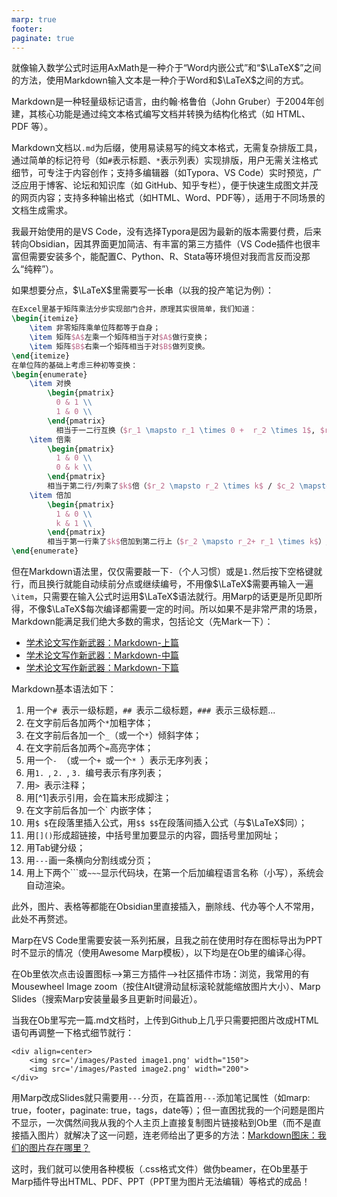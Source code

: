 ```yaml
---
marp: true
footer: 
paginate: true
---
```


就像输入数学公式时运用AxMath是一种介于“Word内嵌公式”和“$\LaTeX$”之间的方法，使用Markdown输入文本是一种介于Word和$\LaTeX$之间的方式。

Markdown是一种轻量级标记语言，由约翰·格鲁伯（John Gruber）于2004年创建，其核心功能是通过纯文本格式编写文档并转换为结构化格式（如 HTML、PDF 等）。

Markdown文档以`.md`为后缀‌，使用易读易写的纯文本格式，无需复杂排版工具，通过简单的标记符号（如`#`表示标题、`*`表示列表）实现排版，用户无需关注格式细节，可专注于内容创作；支持多编辑器（如Typora、VS Code）实时预览，广泛应用于博客、论坛和知识库（如 GitHub、知乎专栏），便于快速生成图文并茂的网页内容‌；支持多种输出格式（如HTML、Word、PDF等），适用于不同场景的文档生成需求‌。

我最开始使用的是VS Code，没有选择Typora是因为最新的版本需要付费，后来转向Obsidian，因其界面更加简洁、有丰富的第三方插件（VS Code插件也很丰富但需要安装多个，能配置C、Python、R、Stata等环境但对我而言反而没那么“纯粹”）。

如果想要分点，$\LaTeX$里需要写一长串（以我的投产笔记为例）：
```latex
在Excel里基于矩阵乘法分步实现部门合并，原理其实很简单，我们知道：
\begin{itemize}
	\item 非零矩阵乘单位阵都等于自身；
	\item 矩阵$A$左乘一个矩阵相当于对$A$做行变换；
	\item 矩阵$B$右乘一个矩阵相当于对$B$做列变换。
\end{itemize}
在单位阵的基础上考虑三种初等变换：
\begin{enumerate}
	\item 对换
	    \begin{pmatrix}
          0 & 1 \\
          1 & 0 \\
        \end{pmatrix}
          相当于一二行互换（$r_1 \mapsto r_1 \times 0 +  r_2 \times 1$, $r_2 \mapsto r_2 \times 0 +  r_1 \times 1$）/ 一二列互换（$c_1 \mapsto c_1 \times 0 +  c_2 \times 1$, $c_2 \mapsto c_2 \times 0 +  c_1 \times 1$）
    \item 倍乘
        \begin{pmatrix}
          1 & 0 \\
          0 & k \\
        \end{pmatrix}
        相当于第二行/列乘了$k$倍（$r_2 \mapsto r_2 \times k$ / $c_2 \mapsto c_2 \times k$）
    \item 倍加
        \begin{pmatrix}
          1 & 0 \\
          k & 1 \\
        \end{pmatrix}
        相当于第一行乘了$k$倍加到第二行上（$r_2 \mapsto r_2+ r_1 \times k$）/ 第二列乘了$k$倍加到第一列上（$c_1 \mapsto c_1+ c_2 \times k$） 
\end{enumerate}
```

但在Markdown语法里，仅仅需要敲一下`-`（个人习惯）或是`1.`然后按下空格键就行，而且换行就能自动续前分点或继续编号，不用像$\LaTeX$需要再输入一遍`\item`，只需要在输入公式时运用$\LaTeX$语法就行。用Marp的话更是所见即所得，不像$\LaTeX$每次编译都需要一定的时间。所以如果不是非常严肃的场景，Markdown能满足我们绝大多数的需求，包括论文（先Mark一下）：

- [学术论文写作新武器：Markdown-上篇](https://www.lianxh.cn/details/603.html)
- [学术论文写作新武器：Markdown-中篇](https://www.lianxh.cn/details/605.html)
- [学术论文写作新武器：Markdown-下篇](https://www.lianxh.cn/details/604.html)

Markdown基本语法如下：
1. 用一个`# `表示一级标题，`## `表示二级标题，`### `表示三级标题...
2. 在文字前后各加两个`*`加粗字体；
3. 在文字前后各加一个`_`（或一个`*`）倾斜字体；
4. 在文字前后各加两个`=`高亮字体；
5. 用一个`- `（或一个`+ `或一个`* `）表示无序列表；
6. 用`1. `, `2. `, `3. `编号表示有序列表；
7. 用`> `表示注释；
8. 用\[^1]表示引用，会在篇末形成脚注；
9. 在文字前后各加一个\` 内嵌字体；
10. 用`$ $`在段落里插入公式，用`$$ $$`在段落间插入公式（与$\LaTeX$同）；
11. 用`[]()`形成超链接，中括号里加要显示的内容，圆括号里加网址；
12. 用Tab键分级；
13. 用`---`画一条横向分割线或分页；
14. 用上下两个\`\`\`或`~~~`显示代码块，在第一个后加编程语言名称（小写），系统会自动渲染。

此外，图片、表格等都能在Obsidian里直接插入，删除线、代办等个人不常用，此处不再赘述。

Marp在VS Code里需要安装一系列拓展，且我之前在使用时存在图标导出为PPT时不显示的情况（使用Awesome Marp模板），以下均是在Ob里的编译心得。

在Ob里依次点击设置图标—>第三方插件—>社区插件市场：浏览，我常用的有Mousewheel Image zoom（按住Alt键滑动鼠标滚轮就能缩放图片大小）、Marp Slides（搜索Marp安装量最多且更新时间最近）。

当我在Ob里写完一篇.md文档时，上传到Github上几乎只需要把图片改成HTML语句再调整一下格式细节就行：
```
<div align=center>
	<img src='/images/Pasted image1.png' width="150">
	<img src='/images/Pasted image2.png' width="200">
</div>
```

用Marp改成Slides就只需要用`---`分页，在篇首用`---`添加笔记属性（如marp: true，footer，paginate: true，tags，date等）；但一直困扰我的一个问题是图片不显示，一次偶然间我从我的个人主页上直接复制图片链接粘到Ob里（而不是直接插入图片）就解决了这一问题，连老师给出了更多的方法：[Markdown图床：我们的图片存在哪里？](https://www.lianxh.cn/details/296.html)

这时，我们就可以使用各种模板（.css格式文件）做伪beamer，在Ob里基于Marp插件导出HTML、PDF、PPT（PPT里为图片无法编辑）等格式的成品！